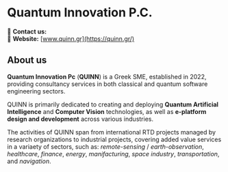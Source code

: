 # Quantum Innovation P.C.

📧 **Contact us:** []()  
🔗 **Website:** [www.quinn.gr](https://quinn.gr/)

## About us

**Quantum Innovation Pc** (**QUINN**) is a Greek SME, established in 2022, providing consultancy
services in both classical and quantum software engineering sectors.

QUINN is primarily dedicated to creating and deploying **Quantum Artificial Intelligence** and
**Computer Vision** technologies, as well as **e-platform design and development** across various
industries.

The activities of QUINN span from international RTD projects managed by research organizations
to industrial projects, covering added value services in a variaety of sectors, such as:
_remote-sensing_ / _earth-observation_, _healthcare_, _finance_, _energy_, _manifacturing_,
_space industry_, _transportation_, and _navigation_.

<!--
[Markdown](https://docs.github.com/github/writing-on-github/getting-started-with-writing-and-formatting-on-github/basic-writing-and-formatting-syntax)
-->
